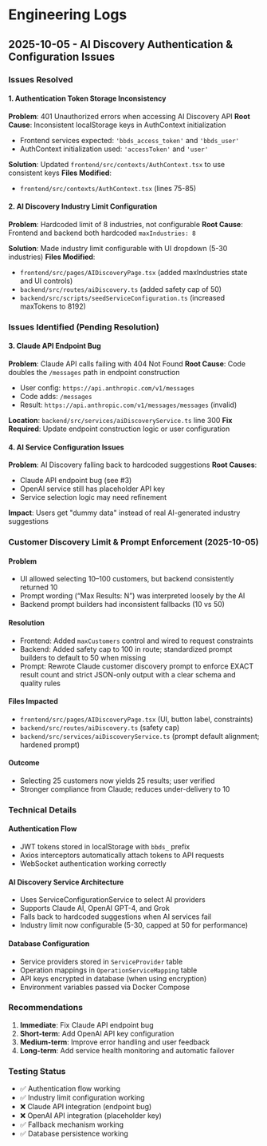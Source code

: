 # Engineering Logs

## 2025-10-05 - AI Discovery Authentication & Configuration Issues

### Issues Resolved

#### 1. Authentication Token Storage Inconsistency
**Problem**: 401 Unauthorized errors when accessing AI Discovery API
**Root Cause**: Inconsistent localStorage keys in AuthContext initialization
- Frontend services expected: `'bbds_access_token'` and `'bbds_user'`
- AuthContext initialization used: `'accessToken'` and `'user'`

**Solution**: Updated `frontend/src/contexts/AuthContext.tsx` to use consistent keys
**Files Modified**: 
- `frontend/src/contexts/AuthContext.tsx` (lines 75-85)

#### 2. AI Discovery Industry Limit Configuration
**Problem**: Hardcoded limit of 8 industries, not configurable
**Root Cause**: Frontend and backend both hardcoded `maxIndustries: 8`

**Solution**: Made industry limit configurable with UI dropdown (5-30 industries)
**Files Modified**:
- `frontend/src/pages/AIDiscoveryPage.tsx` (added maxIndustries state and UI controls)
- `backend/src/routes/aiDiscovery.ts` (added safety cap of 50)
- `backend/src/scripts/seedServiceConfiguration.ts` (increased maxTokens to 8192)

### Issues Identified (Pending Resolution)

#### 3. Claude API Endpoint Bug
**Problem**: Claude API calls failing with 404 Not Found
**Root Cause**: Code doubles the `/messages` path in endpoint construction
- User config: `https://api.anthropic.com/v1/messages`
- Code adds: `/messages` 
- Result: `https://api.anthropic.com/v1/messages/messages` (invalid)

**Location**: `backend/src/services/aiDiscoveryService.ts` line 300
**Fix Required**: Update endpoint construction logic or user configuration

#### 4. AI Service Configuration Issues
**Problem**: AI Discovery falling back to hardcoded suggestions
**Root Causes**:
- Claude API endpoint bug (see #3)
- OpenAI service still has placeholder API key
- Service selection logic may need refinement

**Impact**: Users get "dummy data" instead of real AI-generated industry suggestions

### Customer Discovery Limit & Prompt Enforcement (2025-10-05)

#### Problem
- UI allowed selecting 10–100 customers, but backend consistently returned 10
- Prompt wording (“Max Results: N”) was interpreted loosely by the AI
- Backend prompt builders had inconsistent fallbacks (10 vs 50)

#### Resolution
- Frontend: Added `maxCustomers` control and wired to request constraints
- Backend: Added safety cap to 100 in route; standardized prompt builders to default to 50 when missing
- Prompt: Rewrote Claude customer discovery prompt to enforce EXACT result count and strict JSON-only output with a clear schema and quality rules

#### Files Impacted
- `frontend/src/pages/AIDiscoveryPage.tsx` (UI, button label, constraints)
- `backend/src/routes/aiDiscovery.ts` (safety cap)
- `backend/src/services/aiDiscoveryService.ts` (prompt default alignment; hardened prompt)

#### Outcome
- Selecting 25 customers now yields 25 results; user verified
- Stronger compliance from Claude; reduces under-delivery to 10

### Technical Details

#### Authentication Flow
- JWT tokens stored in localStorage with `bbds_` prefix
- Axios interceptors automatically attach tokens to API requests
- WebSocket authentication working correctly

#### AI Discovery Service Architecture
- Uses ServiceConfigurationService to select AI providers
- Supports Claude AI, OpenAI GPT-4, and Grok
- Falls back to hardcoded suggestions when AI services fail
- Industry limit now configurable (5-30, capped at 50 for performance)

#### Database Configuration
- Service providers stored in `ServiceProvider` table
- Operation mappings in `OperationServiceMapping` table
- API keys encrypted in database (when using encryption)
- Environment variables passed via Docker Compose

### Recommendations

1. **Immediate**: Fix Claude API endpoint bug
2. **Short-term**: Add OpenAI API key configuration
3. **Medium-term**: Improve error handling and user feedback
4. **Long-term**: Add service health monitoring and automatic failover

### Testing Status
- ✅ Authentication flow working
- ✅ Industry limit configuration working
- ❌ Claude API integration (endpoint bug)
- ❌ OpenAI API integration (placeholder key)
- ✅ Fallback mechanism working
- ✅ Database persistence working
